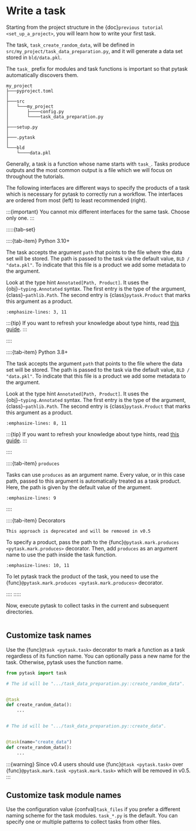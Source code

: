 # Write a task

Starting from the project structure in the {doc}`previous tutorial <set_up_a_project>`,
you will learn how to write your first task.

The task, `task_create_random_data`, will be defined in
`src/my_project/task_data_preparation.py`, and it will generate a data set stored
in `bld/data.pkl`.

The `task_` prefix for modules and task functions is important so that pytask
automatically discovers them.

```
my_project
├───pyproject.toml
│
├───src
│   └───my_project
│       ├────config.py
│       └────task_data_preparation.py
│
├───setup.py
│
├───.pytask
│
└───bld
    └────data.pkl
```

Generally, a task is a function whose name starts with `task_`. Tasks produce outputs
and the most common output is a file which we will focus on throughout the tutorials.

The following interfaces are different ways to specify the products of a task which is
necessary for pytask to correctly run a workflow. The interfaces are ordered from most
(left) to least recommended (right).

:::{important}
You cannot mix different interfaces for the same task. Choose only one.
:::

:::::{tab-set}

::::{tab-item} Python 3.10+

The task accepts the argument `path` that points to the file where the data set will be
stored. The path is passed to the task via the default value, `BLD / "data.pkl"`. To
indicate that this file is a product we add some metadata to the argument.

Look at the type hint `Annotated[Path, Product]`. It uses the
{obj}`~typing.Annotated` syntax. The first entry is the type of the argument,
{class}`~pathlib.Path`. The second entry is {class}`pytask.Product` that marks this
argument as a product.

```{literalinclude} ../../../docs_src/tutorials/write_a_task_py310.py
:emphasize-lines: 3, 11
```

:::{tip}
If you want to refresh your knowledge about type hints, read
[this guide](../type_hints.md).
:::

::::

::::{tab-item} Python 3.8+

The task accepts the argument `path` that points to the file where the data set will be
stored. The path is passed to the task via the default value, `BLD / "data.pkl"`. To
indicate that this file is a product we add some metadata to the argument.

Look at the type hint `Annotated[Path, Product]`. It uses the
{obj}`~typing.Annotated` syntax. The first entry is the type of the argument,
{class}`~pathlib.Path`. The second entry is {class}`pytask.Product` that marks this
argument as a product.

```{literalinclude} ../../../docs_src/tutorials/write_a_task_py38.py
:emphasize-lines: 8, 11
```

:::{tip}
If you want to refresh your knowledge about type hints, read
[this guide](../type_hints.md).
:::

::::

::::{tab-item} &#8203;`produces`

Tasks can use `produces` as an argument name. Every value, or in this case path, passed
to this argument is automatically treated as a task product. Here, the path is given by
the default value of the argument.

```{literalinclude} ../../../docs_src/tutorials/write_a_task_produces.py
:emphasize-lines: 9
```

::::

::::{tab-item} Decorators

```{warning}
This approach is deprecated and will be removed in v0.5
```

To specify a product, pass the path to the
{func}`@pytask.mark.produces <pytask.mark.produces>` decorator. Then, add `produces` as
an argument name to use the path inside the task function.

```{literalinclude} ../../../docs_src/tutorials/write_a_task_decorators.py
:emphasize-lines: 10, 11
```

To let pytask track the product of the task, you need to use the
{func}`@pytask.mark.produces <pytask.mark.produces>` decorator.

::::
:::::

Now, execute pytask to collect tasks in the current and subsequent directories.

```{include} ../_static/md/write-a-task.md
```

## Customize task names

Use the {func}`@task <pytask.task>` decorator to mark a function as a
task regardless of its function name. You can optionally pass a new name for the task.
Otherwise, pytask uses the function name.

```python
from pytask import task

# The id will be ".../task_data_preparation.py::create_random_data".


@task
def create_random_data():
    ...


# The id will be ".../task_data_preparation.py::create_data".


@task(name="create_data")
def create_random_data():
    ...
```

:::{warning}
Since v0.4 users should use {func}`@task <pytask.task>` over
{func}`@pytask.mark.task <pytask.mark.task>` which will be removed in v0.5.
:::

## Customize task module names

Use the configuration value {confval}`task_files` if you prefer a different naming
scheme for the task modules. `task_*.py` is the default. You can specify one or multiple
patterns to collect tasks from other files.
